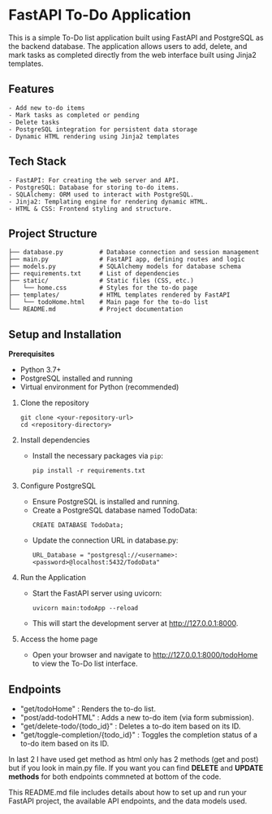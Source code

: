 # FastAPI To-Do Application

This is a simple To-Do list application built using FastAPI and PostgreSQL as the backend database. The application allows users to add, delete, and mark tasks as completed directly from the web interface built using Jinja2 templates.

## Features

    - Add new to-do items
    - Mark tasks as completed or pending
    - Delete tasks
    - PostgreSQL integration for persistent data storage
    - Dynamic HTML rendering using Jinja2 templates

## Tech Stack

    - FastAPI: For creating the web server and API.
    - PostgreSQL: Database for storing to-do items.
    - SQLAlchemy: ORM used to interact with PostgreSQL.
    - Jinja2: Templating engine for rendering dynamic HTML.
    - HTML & CSS: Frontend styling and structure.

## Project Structure

```
├── database.py          # Database connection and session management
├── main.py              # FastAPI app, defining routes and logic
├── models.py            # SQLAlchemy models for database schema
├── requirements.txt     # List of dependencies
├── static/              # Static files (CSS, etc.)
│   └── home.css         # Styles for the to-do page
├── templates/           # HTML templates rendered by FastAPI
│   └── todoHome.html    # Main page for the to-do list
└── README.md            # Project documentation
```


## Setup and Installation

 **Prerequisites**
- Python 3.7+
- PostgreSQL installed and running
- Virtual environment for Python (recommended)

1. Clone the repository
    ```
    git clone <your-repository-url>
    cd <repository-directory>
    ```
2. Install dependencies
    - Install the necessary packages via `pip`:
        ```
        pip install -r requirements.txt
        ```
3. Configure PostgreSQL
    - Ensure PostgreSQL is installed and running.
    - Create a PostgreSQL database named TodoData:
      ```
      CREATE DATABASE TodoData;
      ```
    - Update the connection URL in database.py:
      ```
      URL_Database = "postgresql://<username>:<password>@localhost:5432/TodoData"
      ```
    
4. Run the Application
    - Start the FastAPI server using uvicorn:
        ```
        uvicorn main:todoApp --reload
        ```
    - This will start the development server at http://127.0.0.1:8000.

5. Access the home page
   - Open your browser and navigate to http://127.0.0.1:8000/todoHome to view the To-Do list interface.
  
## Endpoints

- "get/todoHome" : Renders the to-do list.
- "post/add-todoHTML" : Adds a new to-do item (via form submission).
- "get/delete-todo/{todo_id}" : Deletes a to-do item based on its ID.
- "get/toggle-completion/{todo_id}" : Toggles the completion status of a to-do item based on its ID.

In last 2 I have used get method as html only has 2 methods (get and post) but if you look in main.py file. If you want you can find **DELETE** and **UPDATE methods** for both endpoints commneted at bottom of the code.


This README.md file includes details about how to set up and run your FastAPI project, the available API endpoints, and the data models used.

